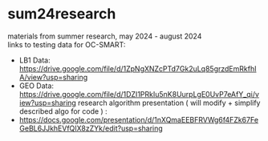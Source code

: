 # sum24research
materials from summer research, may 2024 - august 2024   
links to testing data for OC-SMART:  
- LB1 Data: https://drive.google.com/file/d/1ZpNgXNZcPTd7Gk2uLq85grzdEmRkfhIA/view?usp=sharing
- GEO Data: https://drive.google.com/file/d/1DZI1PRkIu5nK8UurpLgE0UvP7eAfY_qi/view?usp=sharing
research algorithm presentation ( will modify + simplify described algo for code ) :
- https://docs.google.com/presentation/d/1nXQmaEEBFRVWg6f4FZk67FeGeBL6JJkhEVfQIX8zZYk/edit?usp=sharing

